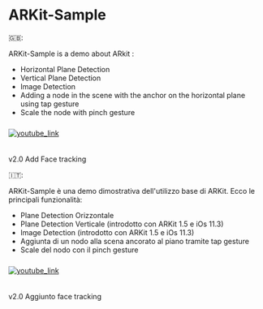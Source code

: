 # ARKit-Sample

🇬🇧: 

ARKit-Sample is a demo about ARkit :

- Horizontal Plane Detection
- Vertical Plane Detection
- Image Detection
- Adding a node in the scene with the anchor on the horizontal plane using tap gesture
- Scale the node with pinch gesture

<div style="padding-top:10px;padding-bottom:20px" align="left">
<a href="https://www.youtube.com/watch?v=rjZG91ft3Ig"><img src="https://img.youtube.com/vi/rjZG91ft3Ig/0.jpg" alt="youtube_link"></a>
</div>

v2.0
Add Face tracking


 🇮🇹:
 
 ARKit-Sample è una demo dimostrativa dell'utilizzo base di ARKit. Ecco le principali funzionalità:
 
 - Plane Detection Orizzontale
 - Plane Detection Verticale (introdotto con ARKit 1.5 e iOs 11.3)
 - Image Detection (introdotto con ARKit 1.5 e iOs 11.3)
 - Aggiunta di un nodo alla scena ancorato al piano tramite tap gesture
 - Scale del nodo con il pinch gesture
 
 <div style="padding-top:10px;padding-bottom:20px" align="left">
 <a href="https://www.youtube.com/watch?v=rjZG91ft3Ig"><img src="https://img.youtube.com/vi/rjZG91ft3Ig/0.jpg" alt="youtube_link"></a>
 </div>
 
 v2.0
 Aggiunto face tracking 
 
 
 
 
 

